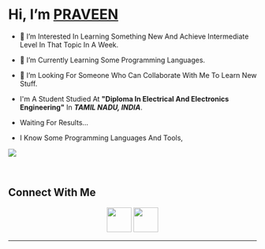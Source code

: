 # Hi, I’m [PRAVEEN](https://github.com/PraveenTech005)

- 👀 I’m Interested In Learning Something New And Achieve Intermediate Level In That Topic In A Week.
- 🌱 I’m Currently Learning Some Programming Languages.
- 💞️ I’m Looking For Someone Who Can Collaborate With Me To Learn New Stuff.

- I'm A Student Studied At **"Diploma In Electrical And Electronics Engineering"** In ***TAMIL NADU, INDIA***.
- Waiting For Results...
- I Know Some Programming Languages And Tools,
<p align="left-justify">
    <img src="https://skillicons.dev/icons?i=html,css,js,c,java,py,react,bash,arduino,autocad,github,linux,md,vscode,idea&theme=dark&perline=8&align=center" />
</p>
</br>

## Connect With Me

<div align="center" class="line1">
  <a href="https://t.me/PRAVEENTECH005"><img src="https://user-images.githubusercontent.com/92732706/221881174-df2bae54-1ce8-4098-8501-c4488c46b79c.png" width="50"></a>
  <a href="mailto:PraveenTech005@gmail.com"><img src="https://user-images.githubusercontent.com/92732706/221880697-15e62fc8-1d54-4594-bc3a-b57d975ff5f7.png" width="50"></a>
</div>
<hr>



